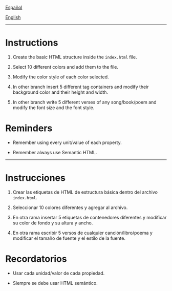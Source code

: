 [Español](#Instrucciones)

[English](#Instructions)

---

# Instructions

1. Create the basic HTML structure inside the `index.html` file.

2. Select 10 different colors and add them to the file.

3. Modify the color style of each color selected.

4. In other branch insert 5 different tag containers and modify their background color and their height and width.

5. In other branch write 5 different verses of any song/book/poem and modify the font size and the font style.

# Reminders

- Remember using every unit/value of each property.

- Remember always use Semantic HTML.

---

# Instrucciones

1. Crear las etiquetas de HTML de estructura básica dentro del archivo `index.html`.

2. Seleccionar 10 colores diferentes y agregar al archivo.

3. En otra rama insertar 5 etiquetas de contenedores diferentes y modificar su color de fondo y su altura y ancho.

4. En otra rama escribir 5 versos de cualquier canción/libro/poema y modificar el tamaño de fuente y el estilo de la fuente.

# Recordatorios

- Usar cada unidad/valor de cada propiedad.

- Siempre se debe usar HTML semántico.
